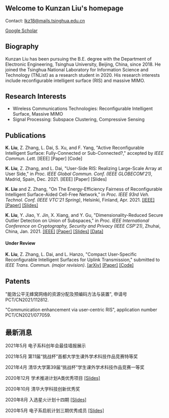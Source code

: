 ## Welcome to Kunzan Liu's homepage
Contact: <lkz18@mails.tsinghua.edu.cn>

[Google Scholar](https://scholar.google.com/citations?user=wzifqNkAAAAJ&hl=en&oi=ao)

## Biography
Kunzan Liu has been pursuing the B.E. degree with the Department of Electronic Engineering, Tsinghua University, Beijing, China, since 2018. He joined the Tsinghua National Laboratory for Information Science and Technology (TNList) as a research student in 2020. His research interests include reconfigurable intelligent surface (RIS) and massive MIMO.
## Research Interests

- Wireless Communications Technologies: Reconfigurable Intelligent Surface, Massive MIMO
- Signal Processing: Subspace Clustering, Compressive Sensing

## Publications

**K. Liu**, Z. Zhang, L. Dai, S. Xu, and F. Yang, "Active Reconfigurable Intelligent Surface: Fully-Connected or Sub-Connected?," accepted by *IEEE Commun. Lett.* [IEEE] [Paper] [Code]

**K. Liu**, Z. Zhang, and L. Dai, "User-Side RIS: Realizing Large-Scale Array at User Side," in *Proc. IEEE Global Commun. Conf. (IEEE GLOBECOM’21),* Madrid, Spain, Dec. 2021. [IEEE] [Paper] [Slides]

**K. Liu** and Z. Zhang, "On The Energy-Efficiency Fairness of Reconfigurable Intelligent Surface-Aided Cell-Free Network," in *Proc. IEEE 93rd Veh. Technol. Conf. (IEEE VTC'21 Spring)*, Helsinki, Finland, Apr. 2021. [[IEEE]](https://ieeexplore.ieee.org/document/9448858/) [[Paper]](/file/VTC/VTC_EEFairness.pdf) [[Slides]](/file/VTC/VTC_presentation.pdf)

**K. Liu**, Y. Jiao, Y. Jin, X. Xiang, and Y. Gu, "Dimensionality-Reduced Secure Outlier Detection on Union of Subspaces," in *Proc. IEEE International Conference on Cryptography, Security and Privacy (IEEE CSP'21)*, Zhuhai, China, Jan. 2021. [[IEEE]](https://ieeexplore.ieee.org/document/9357502) [[Paper]](/file/ICCSP/rp020_P014.pdf) [[Slides]](/file/ICCSP/DrSOD.pdf) [[Data]](/file/ICCSP/YaleOutliers3class.mat)

#### Under Review

**K. Liu**, Z. Zhang, L. Dai, and L. Hanzo, "Compact User-Specific Reconfigurable Intelligent Surfaces for Uplink Transmission," submitted to *IEEE Trans. Commun. (major revision)*. [[arXiv]](https://arxiv.org/abs/2107.08698) [[Paper]](/file/TCOM/US-RIS.pdf) [[Code]](/file/TCOM/code_USRIS.zip)

## Patents

"能效公平无蜂窝网络的资源分配及预编码方法与装置", 申请号 PCT/CN2021/112812.

"Communication enhancement via user-centric RIS", application number PCT/CN2021/077059. 

## 最新消息
2021年5月 电子系科创年会最佳墙报展示

2021年5月 第11届“挑战杯”首都大学生课外学术科技作品竞赛特等奖

2021年4月 清华大学第39届“挑战杯”学生课外学术科技作品竞赛一等奖

2020年12月 学术推进计划A类优秀项目 [[Slides]](/file/RIS_202012.pdf)

2020年10月 清华大学科技创新优秀奖

2020年8月 入选星火计划十四期 [[Slides]](/file/ODforSpark.pdf)

2020年5月 电子系启航计划三期优秀成员 [[Slides]](/file/CompressedOD.pdf)
